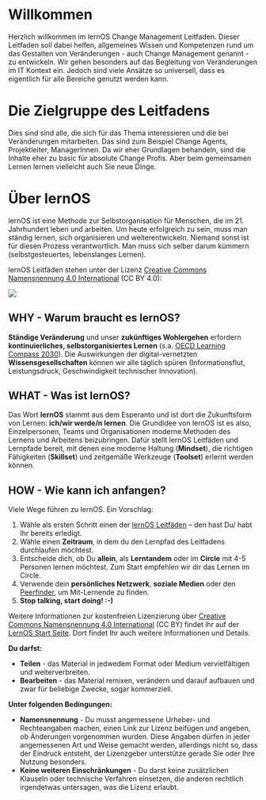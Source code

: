 # Willkommen

Herzlich willkommen im lernOS Change Management Leitfaden. 
Dieser Leitfaden soll dabei helfen, allgemeines Wissen und Kompetenzen rund um das Gestalten von Veränderungen - auch Change Management genannt - zu entwickeln. Wir gehen besonders auf das Begleitung von Veränderungen im IT Kontext ein. Jedoch sind viele Ansätze so universell, dass es eigentlich für alle Bereiche genutzt werden kann. 

# Die Zielgruppe des Leitfadens 
Dies sind sind alle, die sich für das Thema interessieren und die bei Veränderungen mitarbeiten. Das sind zum Beispiel Change Agents, Projektleiter, ManagerInnen. Da wir eher Grundlagen behandeln, sind die Inhalte eher zu basic für absolute Change Profis. Aber beim gemeinsamen Lernen lernen vielleicht auch Sie neue Dinge. 

# Über lernOS

lernOS ist eine Methode zur Selbstorganisation für Menschen, die im 21. Jahrhundert leben und arbeiten. Um heute erfolgreich zu sein, muss man ständig lernen, sich organisieren und weiterentwickeln. Niemand sonst ist für diesen Prozess verantwortlich. Man muss sich selber darum kümmern (selbstgesteuertes, lebenslanges Lernen).

lernOS Leitfäden stehen unter der Lizenz [Creative Commons Namensnennung 4.0 International](https://creativecommons.org/licenses/by/4.0/deed.de) (CC BY 4.0): 

![](https://i.creativecommons.org/l/by/4.0/88x31.png)

## WHY - Warum braucht es lernOS?

**Ständige Veränderung** und unser **zukünftiges Wohlergehen** erfordern **kontinuierliches, selbstorganisiertes Lernen** (s.a. [OECD Learning Compass 2030](https://www.oecd.org/education/2030-project/contact/OECD_Lernkompass_2030.pdf)). Die Auswirkungen der digital-vernetzten **Wissensgesellschaften** können wir alle täglich spüren (Informationsflut, Leistungsdruck, Geschwindigkeit technischer Innovation).

## WHAT - Was ist lernOS?

Das Wort **lernOS** stammt aus dem Esperanto und ist dort die Zukunftsform von Lernen: **ich/wir werde/n lernen**. Die Grundidee von lernOS ist es also, Einzelpersonen, Teams und Organisationen moderne Methoden des Lernens und Arbeitens beizubringen. Dafür stellt lernOS Leitfäden und Lernpfade bereit, mit denen eine moderne Haltung (**Mindset**), die richtigen Fähigkeiten (**Skillset**) und zeitgemäße Werkzeuge (**Toolset**) erlernt werden können.

## HOW - Wie kann ich anfangen?

Viele Wege führen zu lernOS. Ein Vorschlag:

1. Wähle als ersten Schritt einen der [lernOS Leitfäden](https://lernos.org/de/0-about/guides) – den hast Du/ habt Ihr bereits erledigt. 
1. Wähle einen **Zeitraum**, in dem du den Lernpfad des Leitfadens durchlaufen möchtest.
1. Entscheide dich, ob Du **allein**, als **Lerntandem** oder im **Circle** mit 4-5 Personen lernen möchtest. Zum Start empfehlen wir dir das Lernen im Circle.
1. Verwende dein **persönliches Netzwerk**, **soziale Medien** oder den [Peerfinder](https://web.peerfinder.app/de), um Mit-Lernende zu finden.
1. **Stop talking, start doing! :-)**

Weitere Informationen zur kostenfreien Lizenzierung über [Creative Commons Namensnennung 4.0 International](https://creativecommons.org/licenses/by/4.0/deed.de) (CC BY) findet ihr auf der [LernOS Start Seite](https://lernos.org/de/). Dort findet Ihr auch weitere Informationen und Details. 

**Du darfst:**

* **Teilen** - das Material in jedwedem Format oder Medium vervielfältigen und weiterverbreiten.
* **Bearbeiten** - das Material remixen, verändern und darauf aufbauen und zwar für beliebige Zwecke, sogar kommerziell.

**Unter folgenden Bedingungen:**

- **Namensnennung** - Du musst angemessene Urheber- und Rechteangaben machen, einen Link zur Lizenz beifügen und angeben, ob Änderungen vorgenommen wurden. Diese Angaben dürfen in jeder angemessenen Art und Weise gemacht werden, allerdings nicht so, dass der Eindruck entsteht, der Lizenzgeber unterstütze gerade Sie oder Ihre Nutzung besonders.
- **Keine weiteren Einschränkungen** - Du darst keine zusätzlichen Klauseln oder technische Verfahren einsetzen, die anderen rechtlich irgendetwas untersagen, was die Lizenz erlaubt.
